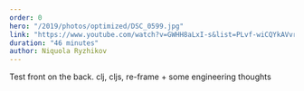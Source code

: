 ```yaml
---
order: 0
hero: "/2019/photos/optimized/DSC_0599.jpg"
link: "https://www.youtube.com/watch?v=GWHH8aLxI-s&list=PLvf-wiCQYkAVvrZr53Upxti9Hr3t7V4bW&index=2&t=0s"
duration: "46 minutes"
author: Niquola Ryzhikov
---
```


Test front on the back. clj, cljs, re-frame + some engineering thoughts
